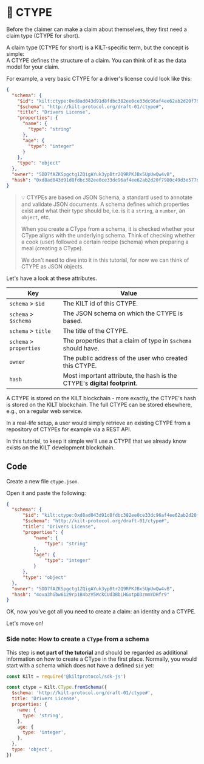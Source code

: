 # 💠 CTYPE

Before the <span class="label-role claimer">claimer</span> can make a claim about themselves, they first need a claim type (CTYPE for short).

A claim type (CTYPE for short) is a KILT-specific term, but the concept is simple:  
A CTYPE defines the structure of a claim. You can think of it as the data model for your claim.

For example, a very basic CTYPE for a driver's license could look like this:

<!-- copy and paste 🚧 full content of ctype.json -->

```json
{
  "schema": {
    "$id": "kilt:ctype:0xd8ad043d91d8fdbc382ee0ce33dc96af4ee62ab2d20f7980c49d3e577d80e5f5",
    "$schema": "http://kilt-protocol.org/draft-01/ctype#",
    "title": "Drivers License",
    "properties": {
      "name": {
        "type": "string"
      },
      "age": {
        "type": "integer"
      }
    },
    "type": "object"
  },
  "owner": "5DD7fAZKSpgctg1ZQigAYuk3ypBtr2Q9RPKJBx5UpUwQw4vB",
  "hash": "0xd8ad043d91d8fdbc382ee0ce33dc96af4ee62ab2d20f7980c49d3e577d80e5f5"
}
```

> 💡 CTYPEs are based on JSON Schema, a standard used to annotate and validate JSON documents.
> A schema defines which properties exist and what their type should be, i.e. is it a `string`, a `number`, an `object`, etc.
>
> When you create a CType from a schema, it is checked whether your CType aligns with the underlying schema.
> Think of checking whether a cook (user) followed a certain recipe (schema) when preparing a meal (creating a CType).
>
> We don't need to dive into it in this tutorial, for now we can think of CTYPE as JSON objects.

Let's have a look at these attributes.

| Key                     | Value                                                                    |
| ----------------------- | ------------------------------------------------------------------------ |
| `schema` > `$id`        | The KILT id of this CTYPE.                                               |
| `schema` > `$schema`    | The JSON schema on which the CTYPE is based.                             |
| `schema` > `title`      | The title of the CTYPE.                                                  |
| `schema` > `properties` | The properties that a claim of type in `$schema` should have.            |
| `owner`                 | The public address of the user who created this CTYPE.                   |
| `hash`                  | Most important attribute, the hash is the CTYPE's **digital footprint**. |

A CTYPE is stored on the KILT blockchain - more exactly, the CTYPE's hash is stored on the KILT blockchain.
The full CTYPE can be stored elsewhere, e.g., on a regular web service.

In a real-life setup, a user would simply retrieve an existing CTYPE from a repository of CTYPEs for example via a REST API.

In this tutorial, to keep it simple we'll use a CTYPE that we already know exists on the KILT development blockchain.

## Code

Create a new file `ctype.json`.

Open it and paste the following:

<!--TODO: This needs to be updated with the correct CTYPE saved on the devnet after it is restarted. -->

<!-- copy and paste 🚧 full content of ctype.json -->

```json
{
  "schema": {
      "$id": "kilt:ctype:0xd8ad043d91d8fdbc382ee0ce33dc96af4ee62ab2d20f7980c49d3e577d80e5f5",
      "$schema": "http://kilt-protocol.org/draft-01/ctype#",
      "title": "Drivers License",
      "properties": {
          "name": {
              "type": "string"
          },
          "age": {
              "type": "integer"
          }
      },
      "type": "object"
  },
  "owner": "5DD7fAZKSpgctg1ZQigAYuk3ypBtr2Q9RPKJBx5UpUwQw4vB",
  "hash": "4ova3hGbw6129rp1B4bzV5WckCUd3BbLHGotpD3zmmYDHfr9"
}
```

OK, now you've got all you need to create a claim: an identity and a CTYPE.

Let's move on!

### Side note: How to create a `CType` from a schema

This step is **not part of the tutorial** and should be regarded as additional information on how to create a CType in the first place.
Normally, you would start with a schema which does not have a defined `$id` yet:

<!-- copy and paste 🚧 ctypeFromSchema_example from 2_ctypeFromSchema.ts -->

```javascript
const Kilt = require('@kiltprotocol/sdk-js')

const ctype = Kilt.CType.fromSchema({
  $schema: 'http://kilt-protocol.org/draft-01/ctype#',
  title: 'Drivers License',
  properties: {
    name: {
      type: 'string',
    },
    age: {
      type: 'integer',
    },
  },
  type: 'object',
})
```
